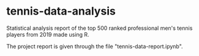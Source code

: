 # tennis-data-analysis
Statistical analysis report of the top 500 ranked professional men's tennis players from 2019 made using R. 

The project report is given through the file "tennis-data-report.ipynb". 
